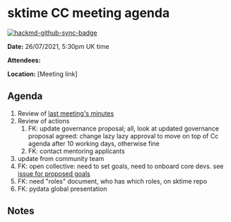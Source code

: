 # sktime CC meeting agenda

[![hackmd-github-sync-badge](https://hackmd.io/y1OcL1QMQLiZjRwVB0t0RQ/badge)](https://hackmd.io/y1OcL1QMQLiZjRwVB0t0RQ)

**Date:** 
26/07/2021, 5:30pm UK time

**Attendees:** 

**Location:** 
[Meeting link]

## Agenda
1. Review of [last meeting's minutes](https://github.com/sktime/community-council/tree/master/previous_meetings)
2. Review of actions
    1. FK: update governance proposal; all, look at updated governance proposal
       agreed: change lazy lazy approval to move on top of Cc agenda after 10 working days, otherwise fine
    2. FK: contact mentoring applicants
3. update from community team
4. FK: open collective: need to set goals, need to onboard core devs. see [issue for proposed goals](https://github.com/alan-turing-institute/sktime/issues/1185)
5. FK: need "roles" document, who has which roles, on sktime repo
6. FK: pydata global presentation

## Notes

